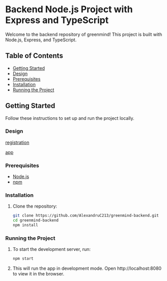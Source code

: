 # Backend Node.js Project with Express and TypeScript

Welcome to the backend repository of greenmind! This project is built with Node.js, Express, and TypeScript.

## Table of Contents

- [Getting Started](#getting-started)
- [Design](#design)
- [Prerequisites](#prerequisites)
- [Installation](#installation)
- [Running the Project](#running-the-project)

## Getting Started

Follow these instructions to set up and run the project locally.

### Design

[registration](<https://www.figma.com/design/J7iWCEcvSeOgg3LtucOVJC/Desktop-sign-up-and-login-pages-by-EditorM-(Community)?node-id=0-1&t=bOvy4qz7msrj8JyM-0>)

[app](<https://www.figma.com/design/M0xbzLdMQerdPQ957qhsJW/E-Commerce-Plant-Shop-Website-(Community)?node-id=0-1&t=I1Dg9siVCzeJOIGR-0>)

### Prerequisites

- [Node.js](https://nodejs.org/en/download/)
- [npm](https://www.npmjs.com/get-npm)

### Installation

1. Clone the repository:

   ```bash
   git clone https://github.com/AlexandruC213/greenmind-backend.git
   cd greenmind-backend
   npm install
   ```

### Running the Project

1. To start the development server, run:
   ```bash
   npm start
   ```
2. This will run the app in development mode. Open http://localhost:8080 to view it in the browser.
